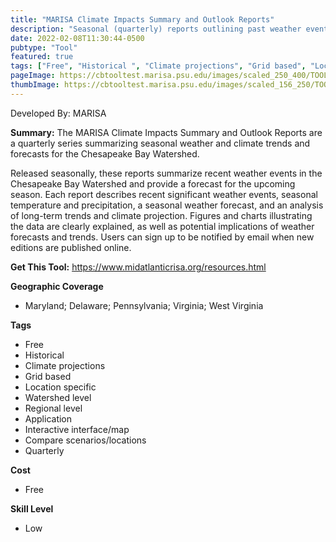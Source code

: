 ```yaml
---
title: "MARISA Climate Impacts Summary and Outlook Reports"
description: "Seasonal (quarterly) reports outlining past weather events and their significance as well as projections to the next seasons weather"
date: 2022-02-08T11:30:44-0500
pubtype: "Tool"
featured: true
tags: ["Free", "Historical ", "Climate projections", "Grid based", "Location specific", "Watershed level", "Regional level", "Application", "Interactive interface/map", "Compare scenarios/locations", "Quarterly"]
pageImage: https://cbtooltest.marisa.psu.edu/images/scaled_250_400/TOOLID_20.0_ScreenCapture-1.png
thumbImage: https://cbtooltest.marisa.psu.edu/images/scaled_156_250/TOOLID_20.0_ScreenCapture-1.png
---
```

Developed By: MARISA

**Summary:** The MARISA Climate Impacts Summary and Outlook Reports are a quarterly series summarizing seasonal weather and climate trends and forecasts for the Chesapeake Bay Watershed.

Released seasonally, these reports summarize recent weather events in the Chesapeake Bay Watershed and provide a forecast for the upcoming season. Each report describes recent significant weather events, seasonal temperature and precipitation, a seasonal weather forecast, and an analysis of long-term trends and climate projection. Figures and charts illustrating the data are clearly explained, as well as potential implications of weather forecasts and trends. Users can sign up to be notified by email when new editions are published online. 

__**Get This Tool:**__ https://www.midatlanticrisa.org/resources.html

__**Geographic Coverage**__
- Maryland; Delaware; Pennsylvania; Virginia; West Virginia

__**Tags**__
-  Free
-  Historical 
-  Climate projections
-  Grid based
-  Location specific
-  Watershed level
-  Regional level
-  Application
-  Interactive interface/map
-  Compare scenarios/locations
-  Quarterly

__**Cost**__
- Free

__**Skill Level**__
- Low
